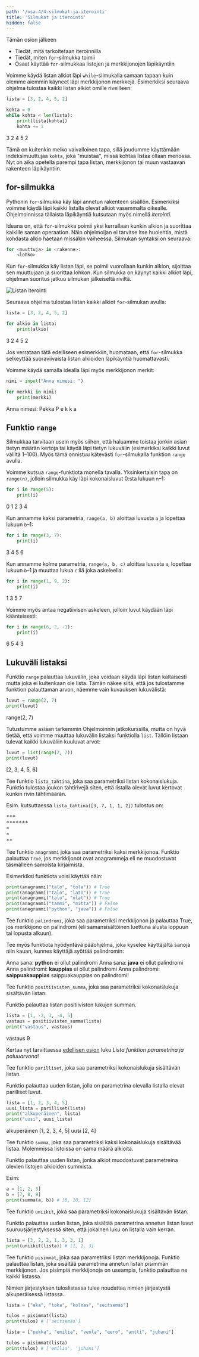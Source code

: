 ```yaml
---
path: '/osa-4/4-silmukat-ja-iterointi'
title: 'Silmukat ja iterointi'
hidden: false
---
```


<text-box variant='learningObjectives' name='Oppimistavoitteet'>

Tämän osion jälkeen

- Tiedät, mitä tarkoitetaan iteroinnilla
- Tiedät, miten `for`-silmukka toimii
- Osaat käyttää `for`-silmukkaa listojen ja merkkijonojen läpikäyntiin

</text-box>

Voimme käydä listan alkiot läpi `while`-silmukalla samaan tapaan kuin olemme aiemmin käyneet läpi merkkijonon merkkejä. Esimerkiksi seuraava ohjelma tulostaa kaikki listan alkiot omille riveilleen:

```python
lista = [3, 2, 4, 5, 2]

kohta = 0
while kohta < len(lista):
    print(lista[kohta])
    kohta += 1
```

<sample-output>

3
2
4
5
2

</sample-output>

Tämä on kuitenkin melko vaivalloinen tapa, sillä joudumme käyttämään indeksimuuttujaa `kohta`, joka "muistaa", missä kohtaa listaa ollaan menossa. Nyt on aika opetella parempi tapa listan, merkkijonon tai muun vastaavan rakenteen läpikäyntiin.

## for-silmukka

Pythonin `for`-silmukka käy läpi annetun rakenteen sisällön. Esimerkiksi voimme käydä läpi kaikki listalla olevat alkiot vasemmalta oikealle. Ohjelmoinnissa tällaista läpikäyntiä kutsutaan myös nimellä _iterointi_.

Ideana on, että `for`-silmukka poimii yksi kerrallaan kunkin alkion ja suorittaa kaikille saman operaation. Näin ohjelmoijan ei tarvitse itse huolehtia, mistä kohdasta alkio haetaan missäkin vaiheessa. Silmukan syntaksi on seuraava:

```python
for <muuttuja> in <rakenne>:
    <lohko>
```

Kun `for`-silmukka käy listan läpi, se poimii vuorollaan kunkin alkion, sijoittaa sen muuttujaan ja suorittaa lohkon. Kun silmukka on käynyt kaikki alkiot läpi, ohjelman suoritus jatkuu silmukan jälkeiseltä riviltä.

<img src="4_3_1.png" alt="Listan iterointi">

Seuraava ohjelma tulostaa listan kaikki alkiot `for`-silmukan avulla:

```python
lista = [3, 2, 4, 5, 2]

for alkio in lista:
    print(alkio)
```

<sample-output>

3
2
4
5
2

</sample-output>

Jos verrataan tätä edelliseen esimerkkiin, huomataan, että `for`-silmukka selkeyttää suoraviivaista listan alkioiden läpikäyntiä huomattavasti.

Voimme käydä samalla idealla läpi myös merkkijonon merkit:

```python
nimi = input("Anna nimesi: ")

for merkki in nimi:
    print(merkki)
```

<sample-output>

Anna nimesi: Pekka
P
e
k
k
a

</sample-output>

## Funktio `range`

Silmukkaa tarvitaan usein myös siihen, että haluamme toistaa jonkin asian tietyn määrän kertoja tai käydä läpi tietyn lukuvälin (esimerkiksi kaikki luvut väliltä 1–100). Myös tämä onnistuu kätevästi `for`-silmukalla funktion `range` avulla.

Voimme kutsua `range`-funktiota monella tavalla. Yksinkertaisin tapa on `range(n)`, jolloin silmukka käy läpi kokonaisluvut 0:sta lukuun `n`–1:

```python
for i in range(5):
    print(i)
```

<sample-output>

0
1
2
3
4

</sample-output>

Kun annamme kaksi parametria, `range(a, b)` aloittaa luvusta `a` ja lopettaa lukuun `b`–1:

```python
for i in range(3, 7):
    print(i)
```

<sample-output>

3
4
5
6

</sample-output>

Kun annamme kolme parametria, `range(a, b, c)` aloittaa luvusta `a`, lopettaa lukuun `b`–1 ja muuttaa lukua `c`:llä joka askeleella:

```python
for i in range(1, 9, 2):
    print(i)
```

<sample-output>

1
3
5
7

</sample-output>

Voimme myös antaa negatiivisen askeleen, jolloin luvut käydään läpi käänteisesti:

```python
for i in range(6, 2, -1):
    print(i)
```

<sample-output>

6
5
4
3

</sample-output>

## Lukuväli listaksi

Funktio `range` palauttaa lukuvälin, joka voidaan käydä läpi listan kaltaisesti mutta joka ei kuitenkaan ole lista. Tämän näkee siitä, että jos tulostamme funktion palauttaman arvon, näemme vain kuvauksen lukuvälistä:

```python
luvut = range(2, 7)
print(luvut)
```

<sample-output>

range(2, 7)

</sample-output>

Tutustumme asiaan tarkemmin Ohjelmoinnin jatkokurssilla, mutta on hyvä tietää, että voimme muuttaa lukuvälin listaksi funktiolla `list`. Tällöin listaan tulevat kaikki lukuväliin kuuluvat arvot:

```python
luvut = list(range(2, 7))
print(luvut)
```

<sample-output>

[2, 3, 4, 5, 6]

</sample-output>

<programming-exercise name='Tähdet' tmcname='osa04-12_tahdet'>

Tee funktio `lista_tahtina`, joka saa parametriksi listan kokonaislukuja. Funktio tulostaa joukon tähtirivejä siten, että listalla olevat luvut kertovat kunkin rivin tähtimäärän.

Esim. kutsuttaessa `lista_tahtina([3, 7, 1, 1, 2])` tulostus on:

<sample-output>

<pre>
***
*******
*
*
**
</pre>

</sample-output>


</programming-exercise>

<programming-exercise name='Anagrammi' tmcname='osa04-13_anagrammi'>

Tee funktio `anagrammi` joka saa parametriksi kaksi merkkijonoa. Funktio palauttaa `True`, jos merkkijonot ovat anagrammeja eli ne muodostuvat täsmälleen samoista kirjaimista.

Esimerkiksi funktiota voisi käyttää näin:

```python
print(anagrammi("talo", "tola")) # True
print(anagrammi("talo", "lato")) # True
print(anagrammi("talo", "olat")) # True
print(anagrammi("tammi", "mitta")) # False
print(anagrammi("python", "java")) # False
```

</programming-exercise>

<programming-exercise name='Palindromit' tmcname='osa04-14_palindromit'>

Tee funktio `palindromi`, joka saa parametriksi merkkijonon ja palauttaa True, jos merkkijono on palindromi (eli samansisältöinen luettuna alusta loppuun tai lopusta alkuun).

Tee myös funktiota hyödyntävä pääohjelma, joka kyselee käyttäjältä sanoja niin kauan, kunnes käyttäjä syöttää palindromin:

<sample-output>

Anna sana: **python**
ei ollut palindromi
Anna sana: **java**
ei ollut palindromi
Anna palindromi: **kauppias**
ei ollut palindromi
Anna palindromi: **saippuakauppias**
saippuakauppias on palindromi!

</sample-output>

</programming-exercise>

<programming-exercise name='Positiivisten summa' tmcname='osa04-15_positiivisten_summa'>

Tee funktio `positiivisten_summa`, joka saa parametriksi kokonaislukuja sisältävän listan.

Funktio palauttaa listan positiivisten lukujen summan.

```python
lista = [1, -2, 3, -4, 5]
vastaus = positiivisten_summa(lista)
print("vastaus", vastaus)
```

<sample-output>

vastaus 9

</sample-output>

</programming-exercise>

Kertaa nyt tarvittaessa [edellisen osion](/osa-4/3-listat) luku _Lista funktion parametrina ja paluuarvona_!

<programming-exercise name='Parilliset' tmcname='osa04-16_parilliset'>

Tee funktio `parilliset`, joka saa parametriksi kokonaislukuja sisältävän listan.

Funktio palauttaa uuden listan, jolla on parametrina olevalla listalla olevat parilliset luvut.

```python
lista = [1, 2, 3, 4, 5]
uusi_lista = parilliset(lista)
print("alkuperäinen", lista)
print("uusi", uusi_lista)
```

<sample-output>

alkuperäinen [1, 2, 3, 4, 5]
uusi [2, 4]

</sample-output>

</programming-exercise>

<programming-exercise name='Summalista' tmcname='osa04-17_summalista'>

Tee funktio `summa`, joka saa parametriksi kaksi kokonaislukuja sisältävää listaa. Molemmissa listoissa on sama määrä alkioita.

Funktio palauttaa uuden listan, jonka alkiot muodostuvat parametreina olevien listojen alkioiden summista.

Esim:

```python
a = [1, 2, 3]
b = [7, 8, 9]
print(summa(a, b)) # [8, 10, 12]
```

</programming-exercise>

<programming-exercise name='Uniikit' tmcname='osa04-18_uniikit'>

Tee funktio `uniikit`, joka saa parametriksi kokonaislukuja sisältävän listan.

Funktio palauttaa uuden listan, joka sisältää parametrina annetun listan luvut suuruusjärjestyksessä siten, että jokainen luku on listalla vain kerran.

```python
lista = [3, 2, 2, 1, 3, 3, 1]
print(uniikit(lista)) # [1, 2, 3]
```

</programming-exercise>

<programming-exercise name='Listan pisimmät' tmcname='osa04-19_listan_pisimmat'>

Tee funktio `pisimmat`, joka saa parametriksi listan merkkijonoja. Funktio palauttaa listan, joka sisältää parametrina annetun listan pisimmän merkkijonon. Jos pisimpiä merkkijonoja on useampia, funktio palauttaa ne kaikki listassa.

Nimien järjestyksen tuloslistassa tulee noudattaa nimien järjestystä alkuperäisessä listassa.

```python
lista = ["eka", "toka", "kolmas", "seitsemäs"]

tulos = pisimmat(lista)
print(tulos) # ['seitsemäs']
```

```python
lista = ["pekka", "emilia", "venla", "eero", "antti", "juhani"]

tulos = pisimmat(lista)
print(tulos) # ['emilia', 'juhani']
```

</programming-exercise>

<quiz id="df430669-5bb3-5b05-851e-06dc41a3c029"></quiz>
